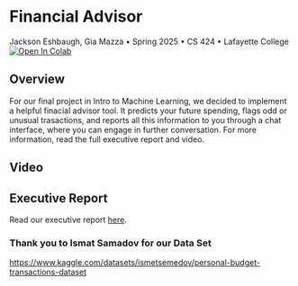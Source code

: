 # Financial Advisor
Jackson Eshbaugh, Gia Mazza &bull; Spring 2025 &bull; CS 424 &bull; Lafayette College
<br /><a href="https://colab.research.google.com/github/jacksoneshbaugh/CS-424-Final-Project/blob/master/Final_Project_Mazza_Eshbaugh.ipynb" target="_parent"><img src="https://colab.research.google.com/assets/colab-badge.svg" alt="Open In Colab"/></a>

## Overview
For our final project in Intro to Machine Learning, we decided to implement a helpful finacial advisor tool. It predicts your future spending, flags odd or unusual trasactions, and reports all this information to you through a chat interface, where you can engage in further conversation.
For more information, read the full executive report and video.

## Video

## Executive Report
Read our executive report [here](https://github.com/jacksoneshbaugh/CS-424-Final-Project/blob/main/report/main.pdf).

### Thank you to Ismat Samadov for our Data Set
https://www.kaggle.com/datasets/ismetsemedov/personal-budget-transactions-dataset
